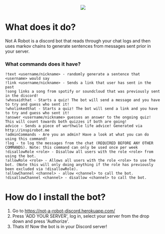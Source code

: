<p align="center">
  <img src=http://i.imgur.com/KAG6MVo.png/>
</p>


# What does it do?
Not A Robot is a discord bot that reads through your chat logs and then uses markov chains to generate sentences from messages sent prior in your server.
### What commands does it have?
```
!text <username/nickname> - randomly generate a sentence that <username> would say
!link <username/nickname> - Sends a link that user has sent in the past
!song links a song from spotify or soundcloud that was previously sent in the discord!
!whosaidthat - Starts a quiz! The bot will send a message and you have to try and guess who sent it!
!wholinkedthat - Starts a quiz! The bot will send a link and you have to try and guess who sent it!
!answer <username/nickname> guesses an answer to the ongoing quiz! This will count towards both quizzes if both are going!
advice - Sends a piece of worthwile life advice! Generated via http://inspirobot.me
!adminCommands - Are you an admin? Have a look at what you can do using this command!
!log - to log the messages from the chat (REQUIRED BEFORE ANY OTHER COMMANDS). Note: this command can only be used once per week 
!disallowRole <role> - Disallow all users with the role <role> from using the bot.
!allowRole <role> - Allows all users with the role <role> to use the bot. (Note this will only doing anything if the role has previously been excluded via !disallowRole).
!allowChannel <channel> - allow <channel> to call the bot.
!disallowChannel <channel> - disallow <channel> to call the bot.
```

# How do I install the bot?
1. Go to https://not-a-robot-discord.herokuapp.com/
2. Press 'ADD YOUR SERVER', log in, select your server from the drop down and press 'Authorize'.
3. Thats it! Now the bot is in your Discord server!

